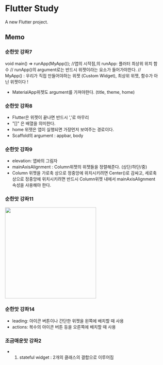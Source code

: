# Flutter Study

A new Flutter project.



## Memo

### 순한맛 강좌7
void main() => runApp(MyApp()); //앱의 시작점,의  runApp: 플러터 최상위 위치 함수
// runApp()의 argument로는 반드시 위젯이라는 요소가 들어가야한다.
// MyApp() : 우리가 직접 만들어야하는 위젯 (Custom Widget), 최상위 위젯, 함수가 아닌 위젯이다 !
- MaterialApp위젯도 argument를 가져야한다. (title, theme, home)

### 순한맛 강좌8 

- Flutter은 위젯이 끝나면 반드시 ','로 마무리
- "[]" 은 배열을 의미한다. 
- home 위젯은 앱이 실행되면 가장먼저 보여주는 경로이다. 
- Scaffold의 argument : appbar, body 

### 순한맛 강좌9
- elevation: 앱바의 그림자 
- mainAxisAlignment : Column위젯의 위젯들을 정렬해준다. (상단/하단/중)
- Column 위젯을 가로축 상으로 정중앙에 위치시키려면 Center()로 감싸고, 세로축 상으로 정중앙에 위치시키려면 반드시
Column위젯 내에서 mainAxisAlignment 속성을 사용해야 한다. 

### 순한맛 강좌11 

<img src="https://user-images.githubusercontent.com/63465350/139401645-d7415012-35ec-45b3-af42-75a96777984c.png" width="300">

### 순한맛 강좌14 

- leading: 아이콘 버튼이나 간단한 위젯을 왼쪽에 배치할 때 사용
- actions: 복수의 아이콘 버튼 등을 오른쪽에 배치할 때 사용


### 조금매운맛 강좌2

- 1.  stateful widget 
: 2개의 클래스의 결합으로 이루어짐 